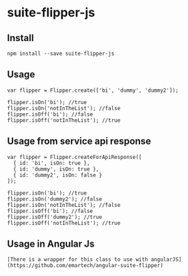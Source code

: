 # suite-flipper-js

Install
---------

    npm install --save suite-flipper-js
    
    
Usage
---------

    var flipper = Flipper.create(['bi', 'dummy', 'dummy2']);
    
    flipper.isOn('bi'); //true
    flipper.isOn('notInTheList'); //false
    flipper.isOff('bi'); //false
    flipper.isOff('notInTheList'); //true
    
    
Usage from service api response
---------
    
    var flipper = Flipper.createForApiResponse([
      { id: 'bi', isOn: true },
      { id: 'dummy', isOn: true },
      { id: 'dummy2', isOn: false }
    ]);
    
    flipper.isOn('bi'); //true
    flipper.isOn('dummy2'); //false
    flipper.isOn('notInTheList'); //false
    flipper.isOff('bi'); //false
    flipper.isOff('dummy2'); //true
    flipper.isOff('notInTheList'); //true
    
Usage in Angular Js
---------

    [There is a wrapper for this class to use with angularJS](https://github.com/emartech/angular-suite-flipper)
    
    
